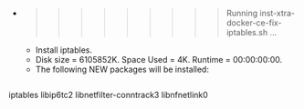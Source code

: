* >>>>>>>>> Running inst-xtra-docker-ce-fix-iptables.sh ...
  * Install iptables.
  * Disk size = 6105852K. Space Used = 4K. Runtime = 00:00:00:00.
  * The following NEW packages will be installed:
  ```bash
iptables libip6tc2 libnetfilter-conntrack3 libnfnetlink0
  ```
